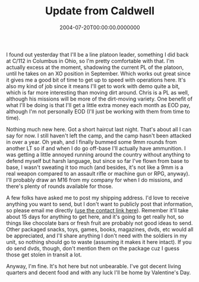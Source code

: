 ﻿---
title: Update from Caldwell
date: "2004-07-20T00:00:00.0000000"
featuredImage: img/update-from-caldwell-featured.png
---

I found out yesterday that I'll be a line platoon leader, something I did back at C/112 in Columbus in Ohio, so I'm pretty comfortable with that. I'm actually excess at the moment, shadowing the current PL of the platoon, until he takes on an XO position in September. Which works out great since it gives me a good bit of time to get up to speed with operations here. It's also my kind of job since it means I'll get to work with demo quite a bit, which is far more interesting than moving dirt around. Chris is a PL as well, although his missions will be more of the dirt-moving variety. One benefit of what I'll be doing is that I'll get a little extra money each month as EOD pay, although I'm not personally EOD (I'll just be working with them from time to time).

Nothing much new here. Got a short haircut last night. That's about all I can say for now. I still haven't left the camp, and the camp hasn't been attacked in over a year. Oh yeah, and I finally bummed some 9mm rounds from another LT so if and when I do go off-base I'll actually have ammunition. I was getting a little annoyed running around the country without anything to defend myself but harsh language, but since so far I've flown from base to base, I wasn't sweating it too much (and besides, it's not like a 9mm is a real weapon compared to an assault rifle or machine gun or RPG, anyway). I'll probably draw an M16 from my company for when I do missions, and there's plenty of rounds available for those.

A few folks have asked me to post my shipping address. I'd love to receive anything you want to send, but I don't want to publicly post that information, so please email me directly ([use the contact link here](http://armysteve.com/armysteve/contact.aspx)). Remember it'll take about 15 days for anything to get here, and it's going to get really hot, so things like chocolate bars or fresh fruit are probably not good ideas to send. Other packaged snacks, toys, games, books, magazines, dvds, etc would all be appreciated, and I'll share anything I don't need with the soldiers in my unit, so nothing should go to waste (assuming it makes it here intact). If you do send dvds, though, don't mention them on the package cuz I guess those get stolen in transit a lot.

Anyway, I'm fine. It's hot here but not unbearable. I've got decent living quarters and decent food and with any luck I'll be home by Valentine's Day.

